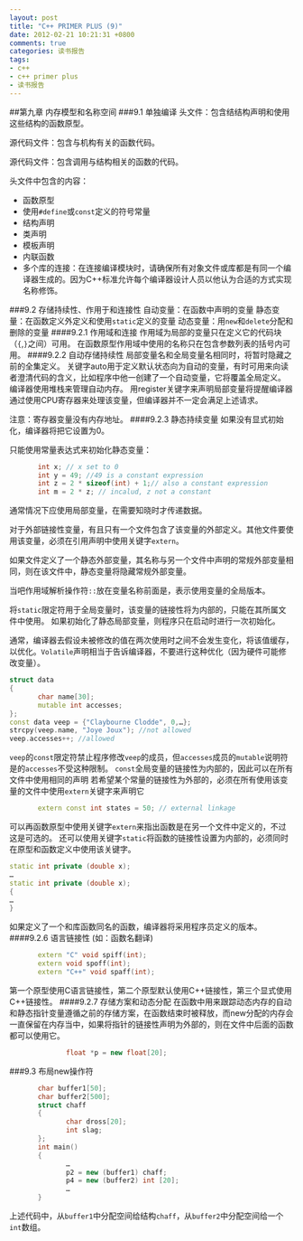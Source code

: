 ```yaml
---
layout: post
title: "C++ PRIMER PLUS (9)"
date: 2012-02-21 10:21:31 +0800
comments: true
categories: 读书报告
tags:
- c++
- c++ primer plus
- 读书报告
---
```

##第九章 内存模型和名称空间
###9.1 单独编译 
头文件：包含结结构声明和使用这些结构的函数原型。

源代码文件：包含与机构有关的函数代码。

源代码文件：包含调用与结构相关的函数的代码。

头文件中包含的内容：
- 函数原型
- 使用`#define`或`const`定义的符号常量
- 结构声明
- 类声明    
- 模板声明
- 内联函数
- 多个库的连接：在连接编译模块时，请确保所有对象文件或库都是有同一个编译器生成的。因为C++标准允许每个编译器设计人员以他认为合适的方式实现名称修饰。

###9.2 存储持续性、作用于和连接性 
自动变量：在函数中声明的变量
静态变量：在函数定义外定义和使用`static`定义的变量
动态变量：用`new`和`delete`分配和删除的变量
####9.2.1 作用域和连接 
作用域为局部的变量只在定义它的代码块（`{`,`}`之间）可用。
在函数原型作用域中使用的名称只在包含参数列表的括号内可用。
####9.2.2 自动存储持续性 
局部变量名和全局变量名相同时，将暂时隐藏之前的全集定义。
关键字auto用于定义默认状态向为自动的变量，有时可用来向读者澄清代码的含义，比如程序中他一创建了一个自动变量，它将覆盖全局定义。
编译器使用堆栈来管理自动内存。
用register关键字来声明局部变量将提醒编译器通过使用CPU寄存器来处理该变量，但编译器并不一定会满足上述请求。

注意：寄存器变量没有内存地址。
####9.2.3 静态持续变量 
如果没有显式初始化，编译器将把它设置为0。

只能使用常量表达式来初始化静态变量：
```cpp
       int x; // x set to 0
       int y = 49; //49 is a constant expression
       int z = 2 * sizeof(int) + 1;// also a constant expression
       int m = 2 * z; // incalud, z not a constant
```
通常情况下应使用局部变量，在需要知晓时才传递数据。

对于外部链接性变量，有且只有一个文件包含了该变量的外部定义。其他文件要使用该变量，必须在引用声明中使用关键字`extern`。

如果文件定义了一个静态外部变量，其名称与另一个文件中声明的常规外部变量相同，则在该文件中，静态变量将隐藏常规外部变量。

当吧作用域解析操作符`::`放在变量名称前面是，表示使用变量的全局版本。

将`static`限定符用于全局变量时，该变量的链接性将为内部的，只能在其所属文件中使用。
如果初始化了静态局部变量，则程序只在启动时进行一次初始化。

通常，编译器去假设未被修改的值在两次使用时之间不会发生变化，将该值缓存，以优化。`Volatile`声明相当于告诉编译器，不要进行这种优化（因为硬件可能修改变量）。
```cpp
struct data
{
       char name[30];
       mutable int accesses;
};
const data veep = {"Claybourne Clodde", 0,…};
strcpy(veep.name, "Joye Joux"); //not allowed
veep.accesses++; //allowed
```
`veep`的`const`限定符禁止程序修改`veep`的成员，但`accesses`成员的`mutable`说明符是的`accesses`不受这种限制。
`const`全局变量的链接性为内部的，因此可以在所有文件中使用相同的声明
若希望某个常量的链接性为外部的，必须在所有使用该变量的文件中使用`extern`关键字来声明它
```cpp
       extern const int states = 50; // external linkage
```
可以再函数原型中使用关键字`extern`来指出函数是在另一个文件中定义的，不过这是可选的。
还可以使用关键字`static`将函数的链接性设置为内部的，必须同时在原型和函数定义中使用该关键字。
```cpp
static int private (double x);
…
static int private (double x);
{
…
}
```
如果定义了一个和库函数同名的函数，编译器将采用程序员定义的版本。
####9.2.6 语言链接性 (如：函数名翻译) 
```cpp
       extern "C" void spiff(int);
       extern void spoff(int);
       extern "C++" void spaff(int);
```
第一个原型使用C语言链接性，第二个原型默认使用C++链接性，第三个显式使用C++链接性。
####9.2.7 存储方案和动态分配 
在函数中用来跟踪动态内存的自动和静态指针变量遵循之前的存储方案，在函数结束时被释放，而new分配的内存会一直保留在内存当中，如果将指针的链接性声明为外部的，则在文件中后面的函数都可以使用它。
```cpp
              float *p = new float[20];
```
###9.3 布局new操作符 
```cpp
       char buffer1[50];
       char buffer2[500];
       struct chaff
       {
              char dross[20];
              int slag;
       };
       int main()
       {
              …
              p2 = new (buffer1) chaff;
              p4 = new (buffer2) int [20];
              …
       }
```
上述代码中，从`buffer1`中分配空间给结构`chaff`，从`buffer2`中分配空间给一个`int`数组。